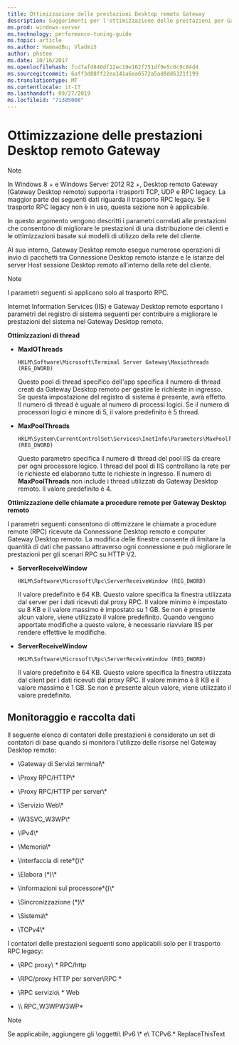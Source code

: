 ```yaml
---
title: Ottimizzazione delle prestazioni Desktop remoto Gateway
description: Suggerimenti per l'ottimizzazione delle prestazioni per Gateway Desktop remoto
ms.prod: windows-server
ms.technology: performance-tuning-guide
ms.topic: article
ms.author: HammadBu; VladmiS
author: phstee
ms.date: 10/16/2017
ms.openlocfilehash: fcd7afd840df12ec19e162f751df9e5c0c9c84d4
ms.sourcegitcommit: 6aff3d88ff22ea141a6ea6572a5ad8dd6321f199
ms.translationtype: MT
ms.contentlocale: it-IT
ms.lasthandoff: 09/27/2019
ms.locfileid: "71385008"
---
```

# <a name="performance-tuning-remote-desktop-gateways"></a>Ottimizzazione delle prestazioni Desktop remoto Gateway

> [!NOTE]
> In Windows 8 + e Windows Server 2012 R2 +, Desktop remoto Gateway (Gateway Desktop remoto) supporta i trasporti TCP, UDP e RPC legacy. La maggior parte dei seguenti dati riguarda il trasporto RPC legacy. Se il trasporto RPC legacy non è in uso, questa sezione non è applicabile.

In questo argomento vengono descritti i parametri correlati alle prestazioni che consentono di migliorare le prestazioni di una distribuzione dei clienti e le ottimizzazioni basate sui modelli di utilizzo della rete del cliente.

Al suo interno, Gateway Desktop remoto esegue numerose operazioni di invio di pacchetti tra Connessione Desktop remoto istanze e le istanze del server Host sessione Desktop remoto all'interno della rete del cliente.

> [!NOTE]
> I parametri seguenti si applicano solo al trasporto RPC.

Internet Information Services (IIS) e Gateway Desktop remoto esportano i parametri del registro di sistema seguenti per contribuire a migliorare le prestazioni del sistema nel Gateway Desktop remoto.

**Ottimizzazioni di thread**

-   **MaxIOThreads**

    ``` syntax
    HKLM\Software\Microsoft\Terminal Server Gateway\Maxiothreads (REG_DWORD)
    ```

    Questo pool di thread specifico dell'app specifica il numero di thread creati da Gateway Desktop remoto per gestire le richieste in ingresso. Se questa impostazione del registro di sistema è presente, avrà effetto. Il numero di thread è uguale al numero di processi logici. Se il numero di processori logici è minore di 5, il valore predefinito è 5 thread.

-   **MaxPoolThreads**

    ``` syntax
    HKLM\System\CurrentControlSet\Services\InetInfo\Parameters\MaxPoolThreads (REG_DWORD)
    ```

    Questo parametro specifica il numero di thread del pool IIS da creare per ogni processore logico. I thread del pool di IIS controllano la rete per le richieste ed elaborano tutte le richieste in ingresso. Il numero di **MaxPoolThreads** non include i thread utilizzati da Gateway Desktop remoto. Il valore predefinito è 4.

**Ottimizzazione delle chiamate a procedure remote per Gateway Desktop remoto**

I parametri seguenti consentono di ottimizzare le chiamate a procedure remote (RPC) ricevute da Connessione Desktop remoto e computer Gateway Desktop remoto. La modifica delle finestre consente di limitare la quantità di dati che passano attraverso ogni connessione e può migliorare le prestazioni per gli scenari RPC su HTTP V2.

-   **ServerReceiveWindow**

    ``` syntax
    HKLM\Software\Microsoft\Rpc\ServerReceiveWindow (REG_DWORD)
    ```

    Il valore predefinito è 64 KB. Questo valore specifica la finestra utilizzata dal server per i dati ricevuti dal proxy RPC. Il valore minimo è impostato su 8 KB e il valore massimo è impostato su 1 GB. Se non è presente alcun valore, viene utilizzato il valore predefinito. Quando vengono apportate modifiche a questo valore, è necessario riavviare IIS per rendere effettive le modifiche.

-   **ServerReceiveWindow**

    ``` syntax
    HKLM\Software\Microsoft\Rpc\ServerReceiveWindow (REG_DWORD)
    ```

    Il valore predefinito è 64 KB. Questo valore specifica la finestra utilizzata dal client per i dati ricevuti dal proxy RPC. Il valore minimo è 8 KB e il valore massimo è 1 GB. Se non è presente alcun valore, viene utilizzato il valore predefinito.

## <a name="monitoring-and-data-collection"></a>Monitoraggio e raccolta dati

Il seguente elenco di contatori delle prestazioni è considerato un set di contatori di base quando si monitora l'utilizzo delle risorse nel Gateway Desktop remoto:

-   \\Gateway di Servizi terminal\\\*

-   \\Proxy RPC/HTTP\\\*

-   \\Proxy RPC/HTTP per server\\\*

-   \\Servizio Web\\\*

-   \\W3SVC\_W3WP\\\*

-   \\IPv4\\\*

-   \\Memoria\\\*

-   \\Interfaccia di rete\*()\\\*

-   \\Elabora (\*)\\\*

-   \\Informazioni sul processore\*()\\\*

-   \\Sincronizzazione (\*)\\\*

-   \\Sistema\\\*

-   \\TCPv4\\\*

I contatori delle prestazioni seguenti sono applicabili solo per il trasporto RPC legacy:

-   \\RPC proxy\\ \* RPC/http

-   \\RPC/proxy HTTP per server\\RPC \*

-   \\RPC servizio\\ \* Web

-   \\\\ RPC\_W3WPW3WP\*

> [!NOTE]
> Se applicabile, aggiungere gli \\oggetti\\ IPv6 \\\* e\\ TCPv6.\* ReplaceThisText

